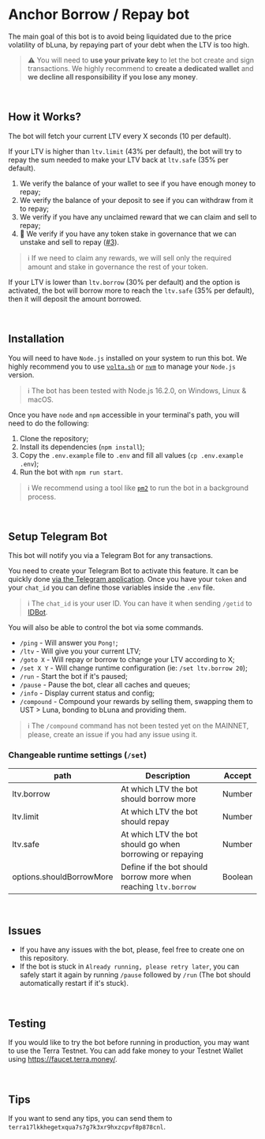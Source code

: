 # Anchor Borrow / Repay bot

The main goal of this bot is to avoid being liquidated due to the price volatility of bLuna, by repaying part of your debt when the LTV is too high.

> :warning: You will need to **use your private key** to let the bot create and sign transactions.
> We highly recommend to **create a dedicated wallet** and **we decline all responsibility if you lose any money**.

<br />

## How it Works?

The bot will fetch your current LTV every X seconds (10 per default).

If your LTV is higher than `ltv.limit` (43% per default), the bot will try to repay the sum needed to make your LTV back at `ltv.safe` (35% per default).

1. We verify the balance of your wallet to see if you have enough money to repay;
2. We verify the balance of your deposit to see if you can withdraw from it to repay;
3. We verify if you have any unclaimed reward that we can claim and sell to repay;
4. :construction: We verify if you have any token stake in governance that we can unstake and sell to repay ([#3](https://github.com/RomainLanz/anchor-borrow-bot/issues/)).

> :information_source: If we need to claim any rewards, we will sell only the required amount and stake in governance the rest of your token.

If your LTV is lower than `ltv.borrow` (30% per default) and the option is activated, the bot will borrow more to reach the `ltv.safe` (35% per default), then it will deposit the amount borrowed.

<br />

## Installation

You will need to have `Node.js` installed on your system to run this bot.
We highly recommend you to use [`volta.sh`](https://volta.sh/) or [`nvm`](https://github.com/nvm-sh/nvm) to manage your `Node.js` version.

> :information_source: The bot has been tested with Node.js 16.2.0, on Windows, Linux & macOS.

Once you have `node` and `npm` accessible in your terminal's path, you will need to do the following:

1. Clone the repository;
2. Install its dependencies (`npm install`);
3. Copy the `.env.example` file to `.env` and fill all values (`cp .env.example .env`);
4. Run the bot with `npm run start`.

> :information_source: We recommend using a tool like [`pm2`](https://github.com/Unitech/pm2) to run the bot in a background process.

<br />

## Setup Telegram Bot

This bot will notify you via a Telegram Bot for any transactions.

You need to create your Telegram Bot to activate this feature. It can be quickly done [via the Telegram application](https://core.telegram.org/bots#6-botfather).
Once you have your `token` and your `chat_id` you can define those variables inside the `.env` file.

> :information_source: The `chat_id` is your user ID. You can have it when sending `/getid` to [IDBot](https://t.me/myidbot).

You will also be able to control the bot via some commands.

- `/ping` - Will answer you `Pong!`;
- `/ltv` - Will give you your current LTV;
- `/goto X` - Will repay or borrow to change your LTV according to X;
- `/set X Y` - Will change runtime configuration (ie: `/set ltv.borrow 20`);
- `/run` - Start the bot if it's paused;
- `/pause` - Pause the bot, clear all caches and queues;
- `/info` - Display current status and config;
- `/compound` - Compound your rewards by selling them, swapping them to UST > Luna, bonding to bLuna and providing them.

> :information_source: The `/compound` command has not been tested yet on the MAINNET, please, create an issue if you had any issue using it.

### Changeable runtime settings (`/set`)

| path                     | Description                                                     | Accept  |
| ------------------------ | --------------------------------------------------------------- | ------- |
| ltv.borrow               | At which LTV the bot should borrow more                         | Number  |
| ltv.limit                | At which LTV the bot should repay                               | Number  |
| ltv.safe                 | At which LTV the bot should go when borrowing or repaying       | Number  |
| options.shouldBorrowMore | Define if the bot should borrow more when reaching `ltv.borrow` | Boolean |

<br />

## Issues

- If you have any issues with the bot, please, feel free to create one on this repository.
- If the bot is stuck in `Already running, please retry later`, you can safely start it again by running `/pause` followed by `/run` (The bot should automatically restart if it's stuck).

<br />

## Testing

If you would like to try the bot before running in production, you may want to use the Terra Testnet.
You can add fake money to your Testnet Wallet using https://faucet.terra.money/.

<br />

## Tips

If you want to send any tips, you can send them to `terra17lkkhegetxqua7s7g7k3xr9hxzcpvf8p878cnl`.
